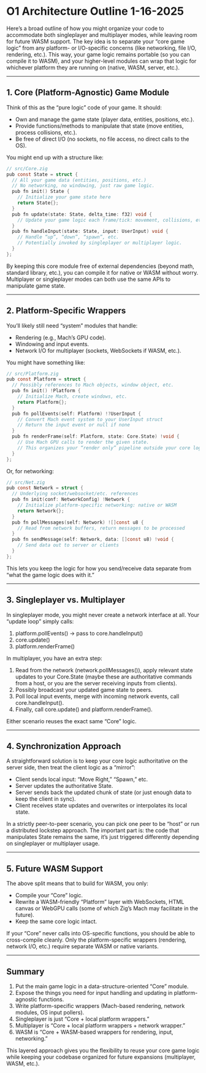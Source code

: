 # O1 Architecture Outline 1-16-2025

Here’s a broad outline of how you might organize your code to accommodate both singleplayer and multiplayer modes, while leaving room for future WASM support. The key idea is to separate your “core game logic” from any platform- or I/O-specific concerns (like networking, file I/O, rendering, etc.). This way, your game logic remains portable (so you can compile it to WASM), and your higher-level modules can wrap that logic for whichever platform they are running on (native, WASM, server, etc.).

---

## 1. Core (Platform-Agnostic) Game Module

Think of this as the “pure logic” code of your game. It should:

- Own and manage the game state (player data, entities, positions, etc.).  
- Provide functions/methods to manipulate that state (move entities, process collisions, etc.).  
- Be free of direct I/O (no sockets, no file access, no direct calls to the OS).

You might end up with a structure like:

```c
// src/Core.zig
pub const State = struct {
  // All your game data (entities, positions, etc.)
  // No networking, no windowing, just raw game logic.
  pub fn init() State {
    // Initialize your game state here
    return State{};
  }
  pub fn update(state: State, delta_time: f32) void {
    // Update your game logic each frame/tick: movement, collisions, etc.
  }
  pub fn handleInput(state: State, input: UserInput) void {
    // Handle “up”, “down”, “spawn”, etc.
    // Potentially invoked by singleplayer or multiplayer logic.
  }
};
```

By keeping this core module free of external dependencies (beyond math, standard library, etc.), you can compile it for native or WASM without worry. Multiplayer or singleplayer modes can both use the same APIs to manipulate game state.

---

## 2. Platform-Specific Wrappers

You’ll likely still need “system” modules that handle:

- Rendering (e.g., Mach’s GPU code).  
- Windowing and input events.  
- Network I/O for multiplayer (sockets, WebSockets if WASM, etc.).  

You might have something like:

```c
// src/Platform.zig
pub const Platform = struct {
  // Possibly references to Mach objects, window object, etc.
  pub fn init() !Platform {
    // Initialize Mach, create windows, etc.
    return Platform{};
  }
  pub fn pollEvents(self: Platform) !?UserInput {
    // Convert Mach event system to your UserInput struct
    // Return the input event or null if none
  }
  pub fn renderFrame(self: Platform, state: Core.State) !void {
    // Use Mach GPU calls to render the given state.
    // This organizes your “render only” pipeline outside your core logic.
  }
};
```

Or, for networking:

```c
// src/Net.zig
pub const Network = struct {
  // Underlying socket/websocket/etc. references
  pub fn init(conf: NetworkConfig) !Network {
    // Initialize platform-specific networking: native or WASM
    return Network{};
  }
  pub fn pollMessages(self: Network) ![]const u8 {
    // Read from network buffers, return messages to be processed
  }
  pub fn sendMessage(self: Network, data: []const u8) !void {
    // Send data out to server or clients
  }
};
```

This lets you keep the logic for how you send/receive data separate from “what the game logic does with it.”

---

## 3. Singleplayer vs. Multiplayer

In singleplayer mode, you might never create a network interface at all. Your “update loop” simply calls:

1. platform.pollEvents() → pass to core.handleInput()  
2. core.update()  
3. platform.renderFrame()  

In multiplayer, you have an extra step:

1. Read from the network (network.pollMessages()), apply relevant state updates to your Core.State (maybe these are authoritative commands from a host, or you are the server receiving inputs from clients).  
2. Possibly broadcast your updated game state to peers.  
3. Poll local input events, merge with incoming network events, call core.handleInput().  
4. Finally, call core.update() and platform.renderFrame().

Either scenario reuses the exact same “Core” logic.

---

## 4. Synchronization Approach

A straightforward solution is to keep your core logic authoritative on the server side, then treat the client logic as a “mirror”:

- Client sends local input: “Move Right,” “Spawn,” etc.  
- Server updates the authoritative State.  
- Server sends back the updated chunk of state (or just enough data to keep the client in sync).  
- Client receives state updates and overwrites or interpolates its local state.

In a strictly peer-to-peer scenario, you can pick one peer to be “host” or run a distributed lockstep approach. The important part is: the code that manipulates State remains the same, it’s just triggered differently depending on singleplayer or multiplayer usage.

---

## 5. Future WASM Support

The above split means that to build for WASM, you only:

- Compile your “Core” logic.  
- Rewrite a WASM-friendly “Platform” layer with WebSockets, HTML canvas or WebGPU calls (some of which Zig’s Mach may facilitate in the future).  
- Keep the same core logic intact.  

If your “Core” never calls into OS-specific functions, you should be able to cross-compile cleanly. Only the platform-specific wrappers (rendering, network I/O, etc.) require separate WASM or native variants.

---

## Summary

1. Put the main game logic in a data-structure-oriented “Core” module.  
2. Expose the things you need for input handling and updating in platform-agnostic functions.  
3. Write platform-specific wrappers (Mach-based rendering, network modules, OS input pollers).  
4. Singleplayer is just “Core + local platform wrappers.”  
5. Multiplayer is “Core + local platform wrappers + network wrapper.”  
6. WASM is “Core + WASM-based wrappers for rendering, input, networking.”  

This layered approach gives you the flexibility to reuse your core game logic while keeping your codebase organized for future expansions (multiplayer, WASM, etc.).
